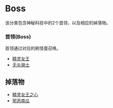 # Boss

该分类包含神秘科技中的2个首领，以及相应的掉落物。

### 首领(Boss)

首领通过对应的刷怪蛋召唤。

- [精灵女王](/Pixie-Queen)
- [无头骑士](/Headless-Horseman)

## 掉落物

- [精灵女王之心](/Pixie-Queen#drops)
- [邪恶南瓜](/Headless-Horseman#drops)
